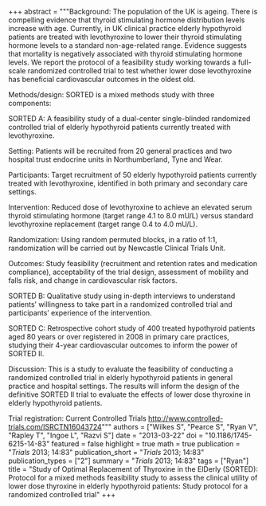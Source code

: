 +++
abstract = """Background: The population of the UK is ageing. There is compelling evidence that thyroid stimulating hormone distribution levels increase with age. Currently, in UK clinical practice elderly hypothyroid patients are treated with levothyroxine to lower their thyroid stimulating hormone levels to a standard non-age-related range. Evidence suggests that mortality is negatively associated with thyroid stimulating hormone levels. We report the protocol of a feasibility study working towards a full-scale randomized controlled trial to test whether lower dose levothyroxine has beneficial cardiovascular outcomes in the oldest old.

Methods/design: SORTED is a mixed methods study with three components:

SORTED A: A feasibility study of a dual-center single-blinded randomized controlled trial of elderly hypothyroid patients currently treated with levothyroxine.

Setting: Patients will be recruited from 20 general practices and two hospital trust endocrine units in Northumberland, Tyne and Wear.

Participants: Target recruitment of 50 elderly hypothyroid patients currently treated with levothyroxine, identified in both primary and secondary care settings.

Intervention: Reduced dose of levothyroxine to achieve an elevated serum thyroid stimulating hormone (target range 4.1 to 8.0 mU/L) versus standard levothyroxine replacement (target range 0.4 to 4.0 mU/L).

Randomization: Using random permuted blocks, in a ratio of 1:1, randomization will be carried out by Newcastle Clinical Trials Unit.

Outcomes: Study feasibility (recruitment and retention rates and medication compliance), acceptability of the trial design, assessment of mobility and falls risk, and change in cardiovascular risk factors.

SORTED B: Qualitative study using in-depth interviews to understand patients’ willingness to take part in a randomized controlled trial and participants’ experience of the intervention.

SORTED C: Retrospective cohort study of 400 treated hypothyroid patients aged 80 years or over registered in 2008 in primary care practices, studying their 4-year cardiovascular outcomes to inform the power of SORTED II.

Discussion: This is a study to evaluate the feasibility of conducting a randomized controlled trial in elderly hypothyroid patients in general practice and hospital settings. The results will inform the design of the definitive SORTED II trial to evaluate the effects of lower dose thyroxine in elderly hypothyroid patients.

Trial registration: Current Controlled Trials http://www.controlled-trials.com/ISRCTN16043724"""
authors = ["Wilkes S", "Pearce S", "Ryan V", "Rapley T", "Ingoe L", "Razvi S"]
date = "2013-03-22"
doi = "10.1186/1745-6215-14-83"
featured = false
highlight = true
math = true
publication = "*Trials* 2013; 14:83"
publication_short = "*Trials* 2013; 14:83"
publication_types = ["2"]
summary = "*Trials* 2013; 14:83"
tags = ["Ryan"]
title = "Study of Optimal Replacement of Thyroxine in the ElDerly (SORTED): Protocol for a mixed methods feasibility study to assess the clinical utility of lower dose thyroxine in elderly hypothyroid patients: Study protocol for a randomized controlled trial"
+++
